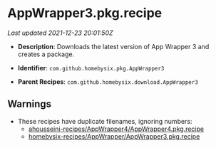 # AppWrapper3.pkg.recipe

_Last updated 2021-12-23 20:01:50Z_

- **Description**: Downloads the latest version of App Wrapper 3 and creates a package.

- **Identifier**: `com.github.homebysix.pkg.AppWrapper3`

- **Parent Recipes**: `com.github.homebysix.download.AppWrapper3`


## Warnings

- These recipes have duplicate filenames, ignoring numbers:
    - [ahousseini-recipes/AppWrapper4/AppWrapper4.pkg.recipe](/autopkg-dupe-tracker/ahousseini-recipes/AppWrapper4/AppWrapper4.pkg.recipe)
    - [homebysix-recipes/AppWrapper/AppWrapper3.pkg.recipe](/autopkg-dupe-tracker/homebysix-recipes/AppWrapper/AppWrapper3.pkg.recipe)